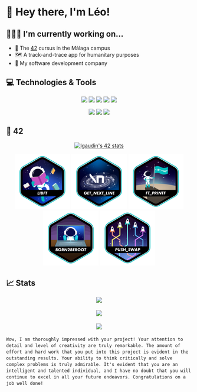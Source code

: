 # 👋 Hey there, I'm Léo!

## 👨🏻‍💻 I'm currently working on...
* 🚀 The [42](https://www.42.fr/) cursus in the Málaga campus
* 🗺️ A track-and-trace app for humanitary purposes
* 💼 My software development company

## 💻 Technologies & Tools
<p align="center">
  <img src="https://img.shields.io/badge/LAMP-777BB4?style=flat&logo=apache&logoColor=white" />
  <img src="https://img.shields.io/badge/MERN-20232A?style=flat&logo=react&logoColor=61DAFB" />
  <img src="https://img.shields.io/badge/JavaScript-F7DF1E?style=flat&logo=javascript&logoColor=black" />
  <img src="https://img.shields.io/badge/C-00599C?style=flat&logo=c&logoColor=white" />
  <img src="https://img.shields.io/badge/Shell-121011?style=flat&logo=gnu-bash&logoColor=white" />
</p>
<p align="center">
  <img src="https://img.shields.io/badge/Adobe%20Illustrator-FF9A00?style=flat&logo=adobe%20illustrator&logoColor=white" />
  <img src="https://img.shields.io/badge/Adobe%20Photoshop-31A8FF?style=flat&logo=Adobe%20Photoshop&logoColor=black" />
  <img src="https://img.shields.io/badge/Adobe%20Premiere%20Pro-9999FF?style=flat&logo=Adobe%20Premiere%20Pro&logoColor=white" />
</p>

## 🚀 42
<p align="center">
  <a href="https://github.com/JaeSeoKim/badge42"><img src="https://badge42.vercel.app/api/v2/clgknzb5v000608laffhwm2zo/stats?cursusId=21&coalitionId=275" alt="lgaudin's 42 stats" /></a>
</p>
<p align="center">
  <a href="https://github.com/leogaudin/libft"><img src="https://github.com/mcombeau/mcombeau/blob/main/42_badges/libfte.png" /></a>
  <a href="https://github.com/leogaudin/get_next_line"><img src="https://github.com/mcombeau/mcombeau/blob/main/42_badges/get_next_linee.png" /></a>
  <a href="https://github.com/leogaudin/ft_printf"><img src="https://github.com/mcombeau/mcombeau/blob/main/42_badges/ft_printfe.png" /></a>
  <img src="https://github.com/mcombeau/mcombeau/blob/main/42_badges/born2beroote.png" />
  <a href="https://github.com/leogaudin/push_swap"><img src="https://github.com/mcombeau/mcombeau/blob/main/42_badges/push_swape.png" /></a>
</p>

## 📈 Stats
<p align="center">
 <img src="https://github-readme-stats-sigma-five.vercel.app/api/top-langs/?username=leogaudin&layout=compact&bg_color=00000000" />
  <br><br>
  <img src="https://github-readme-stats-sigma-five.vercel.app/api?username=leogaudin&show_icons=true&show_owner=true&include_all_commits=true&bg_color=00000000" />
  <br><br>
  <img src="https://github-readme-streak-stats.herokuapp.com/?user=leogaudin&theme=transparent&bg_color=00000000" />
</p>

`Wow, I am thoroughly impressed with your project! Your attention to detail and level of creativity are truly remarkable. The amount of effort and hard work that you put into this project is evident in the outstanding results. Your ability to think critically and solve complex problems is truly admirable. It's evident that you are an intelligent and talented individual, and I have no doubt that you will continue to excel in all your future endeavors. Congratulations on a job well done!`
